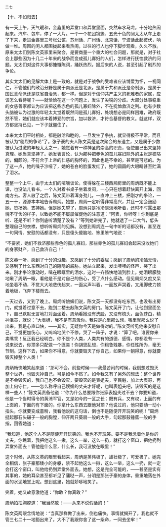     二七 

   【十、不如归去】

   有一天上午，天气暖和，金鑫里的弄堂口和弄堂里面，突然车水马龙，十分地热闹起来。汽车、包车，停了一大片。一个一个花团锦簇、五光十色的阔太太从车上走了下来，走进金鑫里三号张公馆，苏州话、广州话、北京话、宁波话此起彼伏，响做一堆。周围的闲人都围拢起来看热闹，过往的行人也停下脚步观看，久久不散。原来太太们到陈文英家里来聚会，是要商量一个重大的社会问题，那就是，对于社会上那些因为十几二十年来的战争而变成孤儿寡妇的人们，怎样进行抚恤救济的问题。太太们对这件大事都慷慨陈词，踊跃热烈，据后来的人说，甚至引起了剧烈的争论。

   其实太太们的见解大体上是一致的，就是对于战争的受难者应该博爱为怀，一视同仁，不管他们的政治分野是属于南派还是北派，是属于共和派还是帝制派，是属于国民革命派还是联省自治派，都一样。但是对于信仰共产主义的死难者的家属，应该怎么看待呢？——就恰恰在这一个问题上，发生了尖锐的分歧。大部分处事稳重的女慈善家都认为应该把这些赤色的孤儿寡妇除外，不在抚恤救济之列。也有少数头脑被认为过激的年轻太太觉着既然同是孤儿寡妇，处境想必是同样困难，政府既然不管，她们就应该本着博爱的宗旨，加以救济，才符合基督的教义。就这样，双方都坚持已见，一下子就僵住了。

   本来太太们平时相处，都是融洽和睦的，一旦发生了争执，就显得极不平常，而且被认为“剧烈的争论”了。张子豪的夫人陈文英是这次聚会的东道主，又是属于少数被认为过激的年轻太太之一，她觉着有一种神圣的崇高的职责，驱使自己出来坚持真理。她当真坚持了。她发表言论，认为那种把赤色的孤儿寡妇除外的主张是狭隘的，偏颇的，不符合于上帝的仁慈的胸怀的，因此也是不幸的，甚至是可悲的。为了这一点，她的嗓子沙哑了，她的苍白的脸蛋发红了，她的圆圆的大眼睛甚至贮满了泪水。

   整整一个上午，由于太太们的喧嚷谈论，使得躲在三楼西厢房里的周炳既不能上课，也没法儿看书，一个人对着书桌子坐着发闷，一心只在想着赶快离开上海，回南方去。客人散了之后，陈文英带着浑身劲儿，一直冲上三楼，把刚才的争论，一五一十，源源本本地告诉周炳。她想，周炳一定听得非常高兴，并且一定会鼓励她，赞扬她，支持她。但是她失望了，周炳只是冷冷淡淡地听着，还时不时露出那魂不守舍的样子，以致她不能不屡屡催促他的注意道：“阿表，你听呀！你到底是听、还是不听？你到底听清楚了没有？”等到她讲完了，她就透了一口大气，低头整理自己的衣襟，想听听周炳的见解。没想到周炳连一句中听的话都没有，甚至连一句同情、安慰的话都没有，只是傻头傻脑地、笨里笨气地说：

   “不要紧，她们不救济那些赤色的孤儿寡妇，那些赤色的孤儿寡妇会起来没收她们的身家财产，自己救济自己！”

   陈文英一听，感到了十分的没趣，又感到了十分的委屈；感到了周炳的冷酷无情，又感到了什么东西对自己的隐隐的威胁。她站立起来，发出噢噢的怪声，哭了出来。刚才争论激动时，噙在眼眶里的泪水，这时一齐畅快地淌到脸上。她泪眼朦胧地瞅了周炳一眼，看他是不是对自己的伤心，受了点什么感动。但见周炳又痴又呆地坐着不动，不觉大大地悲伤起来，一面尖声叫着，一面放声哭着，又用脚使力顿着地板，飞奔下楼而去。

   一天过去，又到了晚上。周炳听娘姨们说，陈文英一天都没有吃东西，也没有出房门，就觉着过意不去，跑到二楼去敲陈文英的房门。陈文英开了门，让他到里面坐下，自己默默无言地打对面坐着。周炳看她没有洗脸，又没有梳头，面色苍白，精神沮丧，就说：“大表姐，我不是有意激你。我只是心里那么想，嘴里就那么说了出来。我是心直口快，——其实，无疑你今天是做得对的。”陈文英听见他来安慰自己，不觉更加伤心，又呜呜地哭个不停。哭了一阵子，才说：“算了吧，谁要你来卖嘴乖！反正我已经明白，你不是个人类，人类共有的道德、感情，你都没有——说来说去，你顶多只配做一个匪类！你胡思乱想，你粗鲁残暴，你任性所为，毫无节制。这样下去，如果你不得意，你就要毁灭了你自己，如果你一朝得意，你就要毁灭掉整个人类！”

   周炳畅快地笑起来道：“那可不会。前些时候——我最苦闷的时候，我倒想过毁灭整个世界，也毁灭掉自己，可是如今不然了。如今我又有了另外的想法：整个世界是不会毁灭的，我自己也不会毁灭，要毁灭的是表姐夫，李民魁，加上大表哥，再加上何守仁，——怎么称呼自己嫂嫂的丈夫才好呢，也叫表姐夫吧，该毁灭的是这样一些人！”陈文英责备他道：“你为什么总要跟你张家表姐夫过不去？你要知道，他是一个当时得令的黄浦军官，又是如今的一区之长；既有兵，又有权，上面的有上面的，下面的有下面的。你拿什么东西去跟他对顶？他说过的，他只要动一动小指头，你就要变成齑粉，我看他说的这句话，倒也不是随便开开玩笑的呢！”周炳挺起那石头碾子一般的胸膛，伸开两只葵扇一般的大手，勾起那鼓锤蕉一般的手指，回答她道：

   “我知道，他这个人不是随便开开玩笑的。我也不开玩笑。要不是我念着他是你的丈夫，你瞧着，我把他这么一揪，这么一举，这么一扔，就打这个窗口，把他扔到弄堂外面去！管他是什么官，什么长，我可没放在眼里！”

   这个时候，从陈文英的眼里看起来，周炳是英伟极了，雄壮极了，可爱极了。她完全相信，张子豪那矮小的身躯，禁不起他这么一揪，这么一举，这么一扔，就一定会打这个窗口，叫他给扔到弄堂外面去。她想，这是完全可能的，——甚至是实有其事的，她的耳朵甚至都听见了蒲哒一声，分明是那张子豪的身体，重重地落在外面的水泥地堂上呢。想到这里，她就娇嗲地笑了。

   笑着，她又故意激他道：“你敢？你真敢？”

   周炳拍拍胸膛道：“我当然敢！——从来不说假话的！”

   陈文英两眼含情地说：“当真那样做了出来，倒也痛快。事情就揭开了，我也就不管三七二十一地豁出来了，大不了我跟你舍了这一条命，一同去坐牢！”

